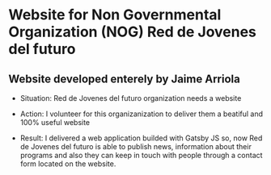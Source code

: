 # Website for Non Governmental Organization (NOG) Red de Jovenes del futuro

## Website developed enterely by Jaime Arriola

* Situation: Red de Jovenes del futuro organization needs a website

* Action: I volunteer for this organizanization to deliver them a beatiful and 100% useful website 

* Result: I delivered a web application builded with Gatsby JS so, now Red de Jovenes del futuro is able to publish news, information about their programs and also they can keep in touch with people through a contact form located on the website.
